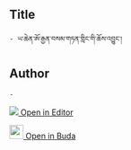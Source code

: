 ## Title
	- ཡ་ཆེན་ཨོ་རྒྱན་བསམ་གཏན་གླིང་གི་ཆོས་འབྱུང་།

## Author
	- 



[<img src="https://img.icons8.com/color/25/000000/edit-property.png"> Open in Editor](http://editor.openpecha.org/P004546)

[<img width="25" src="https://library.bdrc.io/icons/BUDA-small.svg"> Open in Buda](https://library.bdrc.io/show/bdr:IE0OPP004546)
